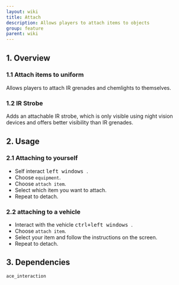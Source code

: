 ```yaml
---
layout: wiki
title: Attach
description: Allows players to attach items to objects
group: feature
parent: wiki
---
```


## 1. Overview

### 1.1 Attach items to uniform
Allows players to attach IR grenades and chemlights to themselves.


### 1.2 IR Strobe
Adds an attachable IR strobe, which is only visible using night vision devices and offers better visibility than IR grenades.


## 2. Usage

### 2.1 Attaching to yourself
- Self interact <kbd> left windows </kbd>.
- Choose `equipment`.
- Choose `attach item`.
- Select which item you want to attach.
- Repeat to detach.

### 2.2 attaching to a vehicle
- Interact with the vehicle <kbd> ctrl+left windows </kbd>.
- Choose `attach item`.
- Select your item and follow the instructions on the screen.
- Repeat to detach.


## 3. Dependencies

`ace_interaction`
